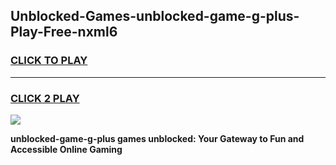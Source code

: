
## Unblocked-Games-unblocked-game-g-plus-Play-Free-nxml6
<h3>
<a href="https://premium76.site?title=unblocked-game-g-plus&ref=17A">CLICK TO PLAY</a></h3>
<hr>

<h3>
<a href="https://premium76.site?title=unblocked-game-g-plus&ref=17A">CLICK 2 PLAY</a>
  
</h3>

<a href="https://premium76.site?title=unblocked-game-g-plus&ref=17A"><img src="https://clearcache.store/games.png"></a>


**unblocked-game-g-plus games unblocked: Your Gateway to Fun and Accessible Online Gaming**
